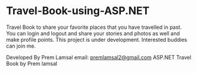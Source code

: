 # Travel-Book-using-ASP.NET
Travel Book to share your favorite places that you have travelled in past. 
You can login and logout and share your stories and photos as well and make profile points.
This project is under development. Interested buddies can join me.

Developed By Prem Lamsal
email: premlamsal2@gmail.com
ASP.NET Travel Book by Prem lamsal
